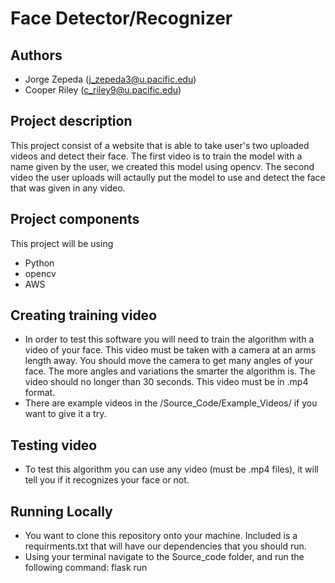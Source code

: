 # Face Detector/Recognizer

## Authors 
* Jorge Zepeda (j_zepeda3@u.pacific.edu)
* Cooper Riley (c_riley9@u.pacific.edu)

## Project description
This project consist of a website that is able to take user's two uploaded videos and detect their face. The first video is to train the model with a name given by the user, we created this model using opencv. The second video the user uploads will actaully put the model to use and detect the face that was given in any video.

## Project components

This project will be using 
 * Python
 * opencv
 * AWS

## Creating training video
- In order to test this software you will need to train the algorithm with a video of your face. This video must be taken with a camera at an arms length away. You should move the camera to get many angles of your face. The more angles and variations the smarter the algorithm is. The video should no longer than 30 seconds. This video must be in .mp4 format.
- There are example videos in the /Source_Code/Example_Videos/ if you want to give it a try.

## Testing video
- To test this algorithm you can use any video (must be .mp4 files), it will tell you if it recognizes your face or not.

## Running Locally 
- You want to clone this repository onto your machine. Included is a requirments.txt that will have our dependencies that you should run.
- Using your terminal navigate to the Source_code folder, and run the following command: flask run

